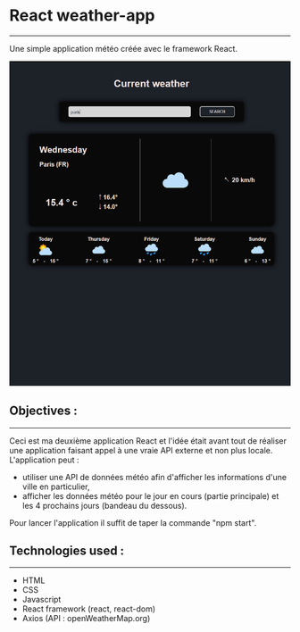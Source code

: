 # React weather-app 
---


Une simple application météo créée avec le framework React.

![img](src/assets/img/img.png)






## Objectives :
---

Ceci est ma deuxième application React et l'idée était avant tout de réaliser une application faisant appel à une vraie API externe et non plus locale. L'application peut :

- utiliser une API de données météo afin d'afficher les informations d'une ville en particulier,
- afficher les données météo pour le jour en cours (partie principale) et les 4 prochains jours (bandeau du dessous).

Pour lancer l'application il suffit de taper la commande "npm start".

## Technologies used :
---

- HTML
- CSS
- Javascript
- React framework (react, react-dom)
- Axios (API : openWeatherMap.org)

